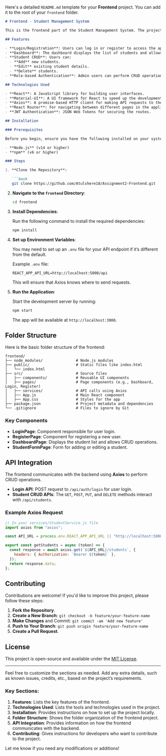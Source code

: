 Here's a detailed `README.md` template for your **Frontend** project. You can add it to the root of your `frontend` folder.

````markdown
# Frontend - Student Management System

This is the frontend part of the Student Management System. The project allows administrators to manage student records, including creating, reading, updating, and deleting (CRUD) operations for students. The frontend is built using React, Material-UI, and Axios for making API requests.

## Features

- **Login/Registration**: Users can log in or register to access the application.
- **Dashboard**: The dashboard displays the list of students and allows CRUD operations.
- **Student CRUD**: Users can:
  - **Add** new students.
  - **Edit** existing student details.
  - **Delete** students.
- **Role-based Authentication**: Admin users can perform CRUD operations, while regular users have read-only access.

## Technologies Used

- **React**: A JavaScript library for building user interfaces.
- **Material-UI**: A UI framework for React to speed up the development of clean and responsive designs.
- **Axios**: A promise-based HTTP client for making API requests to the backend.
- **React Router**: For navigating between different pages in the application.
- **JWT Authentication**: JSON Web Tokens for securing the routes.

## Installation

### Prerequisites

Before you begin, ensure you have the following installed on your system:

- **Node.js** (v14 or higher)
- **npm** (v6 or higher)

### Steps

1. **Clone the Repository**:

   ```bash
   git clone https://github.com/Atulshere18/Assignment2-Frontend.git
````

2. **Navigate to the `frontend` Directory**:

   ```bash
   cd frontend
   ```

3. **Install Dependencies**:

   Run the following command to install the required dependencies:

   ```bash
   npm install
   ```

4. **Set up Environment Variables**:

   You may need to set up an `.env` file for your API endpoint if it’s different from the default.

   Example `.env` file:

   ```env
   REACT_APP_API_URL=http://localhost:5000/api
   ```

   This will ensure that Axios knows where to send requests.

5. **Run the Application**:

   Start the development server by running:

   ```bash
   npm start
   ```

   The app will be available at `http://localhost:3000`.

## Folder Structure

Here is the basic folder structure of the frontend:

```
frontend/
├── node_modules/               # Node.js modules
├── public/                     # Static files like index.html
│   └── index.html
├── src/                        # Source files
│   ├── components/             # Reusable UI components
│   ├── pages/                  # Page components (e.g., Dashboard, Login, Register)
│   ├── services/               # API calls using Axios
│   ├── App.js                  # Main React component
│   ├── App.css                 # Styles for the app
├── package.json                # Project metadata and dependencies
└── .gitignore                  # Files to ignore by Git
```

### Key Components

* **LoginPage**: Component responsible for user login.
* **RegisterPage**: Component for registering a new user.
* **DashboardPage**: Displays the student list and allows CRUD operations.
* **StudentFormPage**: Form for adding or editing a student.

## API Integration

The frontend communicates with the backend using **Axios** to perform CRUD operations.

* **Login API**: POST request to `/api/auth/login` for user login.
* **Student CRUD APIs**: The `GET`, `POST`, `PUT`, and `DELETE` methods interact with `/api/students`.

### Example Axios Request

```js
// In your services/StudentService.js file
import axios from "axios";

const API_URL = process.env.REACT_APP_API_URL || "http://localhost:5000/api";

export const getStudents = async (token) => {
  const response = await axios.get(`${API_URL}/students`, {
    headers: { Authorization: `Bearer ${token}` },
  });
  return response.data;
};
```

## Contributing

Contributions are welcome! If you'd like to improve this project, please follow these steps:

1. **Fork the Repository**.
2. **Create a New Branch**: `git checkout -b feature/your-feature-name`
3. **Make Changes** and Commit: `git commit -am 'Add new feature'`
4. **Push to Your Branch**: `git push origin feature/your-feature-name`
5. **Create a Pull Request**.

## License

This project is open-source and available under the [MIT License](LICENSE).

---

Feel free to customize the sections as needed. Add any extra details, such as known issues, credits, etc., based on the project’s requirements.

### Key Sections:

1. **Features**: Lists the key features of the frontend.
2. **Technologies Used**: Lists the tools and technologies used in the project.
3. **Installation**: Provides instructions on how to set up the project locally.
4. **Folder Structure**: Shows the folder organization of the frontend project.
5. **API Integration**: Provides information on how the frontend communicates with the backend.
6. **Contributing**: Gives instructions for developers who want to contribute to the project.

Let me know if you need any modifications or additions!
